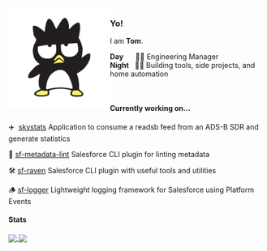 <img align="left" src="images/profile1.png?raw=true" width="200">

### Yo!

I am **Tom**.

**Day** &nbsp;&nbsp;&nbsp;&nbsp; 👨‍💼 Engineering Manager </br>
**Night** &nbsp; 👨‍💻 Building tools, side projects, and home automation

<br/>

#### Currently working on...

✈️ &nbsp;[skystats](https://github.com/tomcarman/skystats)  Application to consume a readsb feed from an ADS-B SDR and generate statistics

🧹 [sf-metadata-lint](https://github.com/tomcarman/sf-metadata-linter)  Salesforce CLI plugin for linting metadata

🛠️ [sf-raven](https://github.com/tomcarman/sf-raven)  Salesforce CLI plugin with useful tools and utilities

🪵 [sf-logger](https://github.com/tomcarman/sf-logger)  Lightweight logging framework for Salesforce using Platform Events


#### Stats
<a href="https://github.com/tomcarman">
  <img height=200 align="center" src="https://github-readme-stats.vercel.app/api/top-langs?username=tomcarman&layout=compact&langs_count=8&card_width=320" />
</a>
<a href="https://github.com/tomcarman">
  <img height=200 align="center" src="https://github-readme-stats.vercel.app/api?username=tomcarman&show_icons=true&theme=transparent" />
</a>
